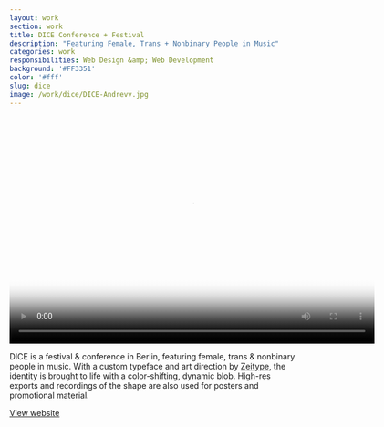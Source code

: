 ```yaml
---
layout: work
section: work
title: DICE Conference + Festival
description: "Featuring Female, Trans + Nonbinary People in Music"
categories: work
responsibilities: Web Design &amp; Web Development
background: '#FF3351'
color: '#fff'
slug: dice
image: /work/dice/DICE-Andrevv.jpg
---
```


<div>
  <video id="dice" class="browser_img" title="DICE Berlin"
    preload="auto" width="640" height="400" poster="{{ site.root }}{{ page.image }}" data-setup="{}">
    <source src="{{ site.root }}/work/dice/DICE-Andrevv.mp4" type='video/mp4'>
  </video>
</div>

DICE is a festival & conference in Berlin, featuring female, trans & nonbinary people in music. With a custom typeface and art direction by <a href="http://zeitype.com/" rel="external">Zeitype</a>, the identity is brought to life with a color-shifting, dynamic blob. High-res exports and recordings of the shape are also used for posters and promotional material.

<a href="http://dice.berlin/" class="button" rel="external">View website</a>
